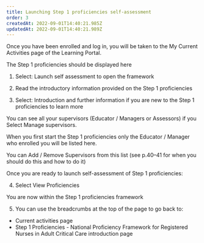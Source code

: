 ```yaml
---
title: Launching Step 1 proficiencies self-assessment
order: 3
createdAt: 2022-09-01T14:40:21.985Z
updatedAt: 2022-09-01T14:40:21.989Z
---
```

​Once you have been enrolled and log in, you will be taken to the My Current Activities page of the Learning Portal.​

The Step 1 proficiencies should be displayed here​

1. Select: Launch self assessment to open the framework

2. Read the introductory information provided on the Step 1 proficiencies​

3. Select: Introduction and further information if you are new to the Step 1 proficiencies to learn more​

You can see all your supervisors (Educator / Managers or Assessors) if you Select Manage supervisors. ​

When you first start the Step 1 proficiencies only the Educator / Manager who enrolled you will be listed here.​

You can Add / Remove Supervisors from this list (see p.40–41 for when you should do this and how to do it)​

Once you are ready to launch self-assessment of Step 1 proficiencies:​

4. Select View Proficiencies​

You are now within the Step 1 proficiencies framework​

5. You can use the breadcrumbs at the top of the page to go back to:​

- Current activities page​
- Step 1 Proficiencies - National Proficiency Framework for Registered Nurses in Adult Critical Care introduction page​

